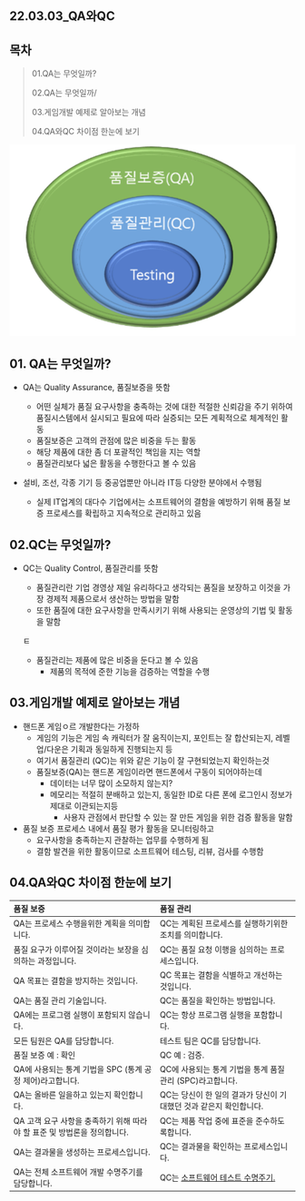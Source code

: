## 22.03.03_QA와QC

## 목차

>01.QA는 무엇일까?
>
>02.QA는 무엇일까/
>
>03.게임개발 예제로 알아보는 개념
>
>04.QA와QC 차이점 한눈에 보기

![image-20220303195923713](22.03.03_QA와QC.assets/image-20220303195923713.png)

## 01. QA는 무엇일까?

- QA는 Quality Assurance, 품질보증을 뜻함
  - 어떤 실체가 품질 요구사항을 충족하는 것에 대한 적절한 신뢰감을 주기 위하여 품질시스템에서 실시되고 필요에 따라 실증되는 모든 계획적으로 체계적인 활동
  - 품질보증은 고객의 관점에 많은 비중을 두는 활동
  - 해당 제품에 대한 좀 더 포괄적인 책임을 지는 역할
  - 품질관리보다 넓은 활동을 수행한다고 볼 수 있음

- 설비, 조선, 각종 기기 등 중공업뿐만 아니라 IT등 다양한 분야에서 수행됨
  - 실제 IT업계의 대다수 기업에서는 소프트웨어의 결함을 예방하기 위해 품질 보증 프로세스를 확립하고 지속적으로 관리하고 있음

## 02.QC는 무엇일까?

- QC는 Quality Control, 품질관리를 뜻함

  - 품질관리란 기업 경영상 제일 유리하다고 생각되는 품질을 보장하고 이것을 가장 경제적 제품으로서 생산하는 방법을 말함
  - 또한 품질에 대한 요구사항을 만족시키기 위해 사용되는 운영상의 기법 및 활동을 말함

  ㅌ

  - 품질관리는 제품에 많은 비중을 둔다고 볼 수 있음
    - 제품의 목적에 준한 기능을 검증하는 역할을 수행

## 03.게임개발 예제로 알아보는 개념

- 핸드폰 게임ㅇ르 개발한다는 가정하
  - 게임의 기능은 게임 속 캐릭터가 잘 움직이는지, 포인트는 잘 합산되는지, 레벨업/다운은 기획과 동일하게 진행되는지 등
  - 여기서 품질관리 (QC)는 위와 같은 기능이 잘 구현되었는지 확인하는것
  - 품질보증(QA)는 핸드폰 게임이라면 핸드폰에서 구동이 되어야하는데 
    - 데이터는 너무 많이 소모하지 않는지?
    - 메모리는 적절히 분배하고 있는지, 동일한 ID로 다른 폰에 로그인시 정보가 제대로 이관되는지등
      - 사용자 관점에서 판단할 수 있는 잘 만든 게임을 위한 검증 활동을 말함
- 품질 보증 프로세스 내에서 품질 평가 활동을 모니터링하고 
  - 요구사항을 충족하는지 관찰하는 업무를 수행하게 됨
  - 결함 발견을 위한 활동이므로 소프트웨어 테스팅, 리뷰, 검사를 수행함

## 04.QA와QC 차이점 한눈에 보기

| 품질 보증                                                    | 품질 관리                                                    |
| :----------------------------------------------------------- | :----------------------------------------------------------- |
| QA는 프로세스 수행을위한 계획을 의미합니다.                  | QC는 계획된 프로세스를 실행하기위한 조치를 의미합니다.       |
| 품질 요구가 이루어질 것이라는 보장을 심의하는 과정입니다.    | QC는 품질 요청 이행을 심의하는 프로세스입니다.               |
| QA 목표는 결함을 방지하는 것입니다.                          | QC 목표는 결함을 식별하고 개선하는 것입니다.                 |
| QA는 품질 관리 기술입니다.                                   | QC는 품질을 확인하는 방법입니다.                             |
| QA에는 프로그램 실행이 포함되지 않습니다.                    | QC는 항상 프로그램 실행을 포함합니다.                        |
| 모든 팀원은 QA를 담당합니다.                                 | 테스트 팀은 QC를 담당합니다.                                 |
| 품질 보증 예 : 확인                                          | QC 예 : 검증.                                                |
| QA에 사용되는 통계 기법을 SPC (통계 공정 제어)라고합니다.    | QC에 사용되는 통계 기법을 통계 품질 관리 (SPC)라고합니다.    |
| QA는 올바른 일을하고 있는지 확인합니다.                      | QC는 당신이 한 일의 결과가 당신이 기대했던 것과 같은지 확인합니다. |
| QA 고객 요구 사항을 충족하기 위해 따라야 할 표준 및 방법론을 정의합니다. | QC는 제품 작업 중에 표준을 준수하도록합니다.                 |
| QA는 결과물을 생성하는 프로세스입니다.                       | QC는 결과물을 확인하는 프로세스입니다.                       |
| QA는 전체 소프트웨어 개발 수명주기를 담당합니다.             | QC는 [소프트웨어 테스트 수명주기.](https://ko.myservername.com/what-is-software-testing-life-cycle) |
